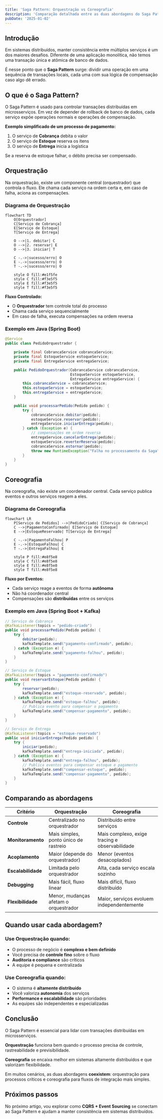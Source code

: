 ```yaml
---
title: 'Saga Pattern: Orquestração vs Coreografia'
description: 'Comparação detalhada entre as duas abordagens do Saga Pattern para gerenciar transações distribuídas em microsserviços, com exemplos práticos e diagramas.'
pubDate: '2025-01-02'
---
```


## Introdução

Em sistemas distribuídos, manter consistência entre múltiplos serviços é um dos maiores desafios. Diferente de uma aplicação monolítica, não temos uma transação única e atômica de banco de dados.

É nesse ponto que o **Saga Pattern** surge: dividir uma operação em uma sequência de transações locais, cada uma com sua lógica de compensação caso algo dê errado.

## O que é o Saga Pattern?

O Saga Pattern é usado para controlar transações distribuídas em microsserviços. Em vez de depender de rollback de banco de dados, cada serviço expõe operações normais e operações de compensação.

**Exemplo simplificado de um processo de pagamento:**

1. O serviço de **Cobrança** debita o valor
2. O serviço de **Estoque** reserva os itens  
3. O serviço de **Entrega** inicia a logística

Se a reserva de estoque falhar, o débito precisa ser compensado.

## Orquestração

Na orquestração, existe um componente central (orquestrador) que controla o fluxo. Ele chama cada serviço na ordem certa e, em caso de falha, aciona as compensações.

### Diagrama de Orquestração

```mermaid
flowchart TD
    O[Orquestrador]
    C[Serviço de Cobrança]
    E[Serviço de Estoque]
    T[Serviço de Entrega]
    
    O -->|1. debitar| C
    O -->|2. reservar| E
    O -->|3. iniciar| T
    
    C -.->|sucesso/erro| O
    E -.->|sucesso/erro| O
    T -.->|sucesso/erro| O
    
    style O fill:#e1f5fe
    style C fill:#f3e5f5
    style E fill:#f3e5f5
    style T fill:#f3e5f5
```

**Fluxo Controlado:**
- O **Orquestrador** tem controle total do processo
- Chama cada serviço sequencialmente
- Em caso de falha, executa compensações na ordem reversa

### Exemplo em Java (Spring Boot)

```java
@Service
public class PedidoOrquestrador {

    private final CobrancaService cobrancaService;
    private final EstoqueService estoqueService;
    private final EntregaService entregaService;

    public PedidoOrquestrador(CobrancaService cobrancaService,
                              EstoqueService estoqueService,
                              EntregaService entregaService) {
        this.cobrancaService = cobrancaService;
        this.estoqueService = estoqueService;
        this.entregaService = entregaService;
    }

    public void processarPedido(Pedido pedido) {
        try {
            cobrancaService.debitar(pedido);
            estoqueService.reservar(pedido);
            entregaService.iniciarEntrega(pedido);
        } catch (Exception e) {
            // compensações em ordem reversa
            entregaService.cancelarEntrega(pedido);
            estoqueService.reverterReserva(pedido);
            cobrancaService.estornar(pedido);
            throw new RuntimeException("Falha no processamento da Saga", e);
        }
    }
}
```

## Coreografia

Na coreografia, não existe um coordenador central. Cada serviço publica eventos e outros serviços reagem a eles.

### Diagrama de Coreografia

```mermaid
flowchart LR
    P[Serviço de Pedidos] -->|PedidoCriado| C[Serviço de Cobrança]
    C -->|PagamentoConfirmado| E[Serviço de Estoque]
    E -->|EstoqueReservado| T[Serviço de Entrega]
    
    C -.->|PagamentoFalhou| P
    E -.->|EstoqueFalhou| C
    T -.->|EntregaFalhou| E
    
    style P fill:#e8f5e8
    style C fill:#e8f5e8
    style E fill:#e8f5e8
    style T fill:#e8f5e8
```

**Fluxo por Eventos:**
- Cada serviço reage a eventos de forma **autônoma**
- Não há coordenador central
- Compensações são **distribuídas** entre os serviços

### Exemplo em Java (Spring Boot + Kafka)

```java
// Serviço de Cobrança
@KafkaListener(topics = "pedido-criado")
public void processarPedido(Pedido pedido) {
    try {
        debitar(pedido);
        kafkaTemplate.send("pagamento-confirmado", pedido);
    } catch (Exception e) {
        kafkaTemplate.send("pagamento-falhou", pedido);
    }
}

// Serviço de Estoque
@KafkaListener(topics = "pagamento-confirmado")
public void reservarEstoque(Pedido pedido) {
    try {
        reservar(pedido);
        kafkaTemplate.send("estoque-reservado", pedido);
    } catch (Exception e) {
        kafkaTemplate.send("estoque-falhou", pedido);
        // Publica evento para compensar o pagamento
        kafkaTemplate.send("compensar-pagamento", pedido);
    }
}

// Serviço de Entrega
@KafkaListener(topics = "estoque-reservado")
public void iniciarEntrega(Pedido pedido) {
    try {
        iniciar(pedido);
        kafkaTemplate.send("entrega-iniciada", pedido);
    } catch (Exception e) {
        kafkaTemplate.send("entrega-falhou", pedido);
        // Publica eventos para compensar estoque e pagamento
        kafkaTemplate.send("compensar-estoque", pedido);
        kafkaTemplate.send("compensar-pagamento", pedido);
    }
}
```

## Comparando as abordagens

| Critério | Orquestração | Coreografia |
|----------|-------------|-------------|
| **Controle** | Centralizado no orquestrador | Distribuído entre serviços |
| **Monitoramento** | Mais simples, ponto único de rastreio | Mais complexo, exige tracing e observabilidade |
| **Acoplamento** | Maior (depende do orquestrador) | Menor (eventos desacoplados) |
| **Escalabilidade** | Limitada pelo orquestrador | Alta, cada serviço escala sozinho |
| **Debugging** | Mais fácil, fluxo linear | Mais difícil, fluxo distribuído |
| **Flexibilidade** | Menor, mudanças afetam o orquestrador | Maior, serviços evoluem independentemente |

## Quando usar cada abordagem?

### Use **Orquestração** quando:
- O processo de negócio é **complexo e bem definido**
- Você precisa de **controle fino** sobre o fluxo
- **Auditoria e compliance** são críticos
- A equipe é pequena e centralizada

### Use **Coreografia** quando:
- O sistema é **altamente distribuído**
- Você valoriza **autonomia** dos serviços
- **Performance e escalabilidade** são prioridades
- As equipes são independentes e especializadas

## Conclusão

O Saga Pattern é essencial para lidar com transações distribuídas em microsserviços.

**Orquestração** funciona bem quando o processo precisa de controle, rastreabilidade e previsibilidade.

**Coreografia** se encaixa melhor em sistemas altamente distribuídos e que valorizam flexibilidade.

Em muitos cenários, as duas abordagens **coexistem**: orquestração para processos críticos e coreografia para fluxos de integração mais simples.

## Próximos passos

No próximo artigo, vou explorar como **CQRS + Event Sourcing** se conectam ao Saga Pattern e ajudam a manter consistência em sistemas distribuídos.

